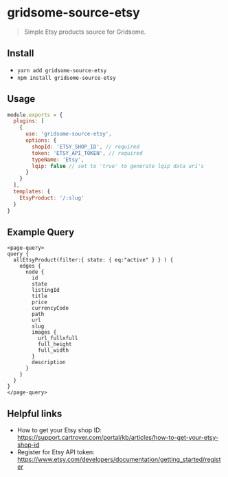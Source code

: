 # gridsome-source-etsy
> Simple Etsy products source for Gridsome.

## Install
- `yarn add gridsome-source-etsy`
- `npm install gridsome-source-etsy`

## Usage

```js
module.exports = {
  plugins: [
    {
      use: 'gridsome-source-etsy',
      options: {
        shopId: 'ETSY_SHOP_ID', // required
        token: 'ETSY_API_TOKEN', // required
        typeName: 'Etsy',
        lqip: false // set to 'true' to generate lqip data uri's 
      }
    }
  ],
  templates: {
    EtsyProduct: '/:slug'
  }
}
```

## Example Query

```
<page-query>
query {
  allEtsyProduct(filter:{ state: { eq:"active" } } ) {
    edges {
      node {
        id
        state
        listingId
        title
        price
        currencyCode
        path
        url
        slug
        images {
          url_fullxfull
          full_height
          full_width
        }
        description
      }
    }
  }
}
</page-query>
```

## Helpful links
- How to get your Etsy shop ID: https://support.cartrover.com/portal/kb/articles/how-to-get-your-etsy-shop-id
- Register for Etsy API token: https://www.etsy.com/developers/documentation/getting_started/register


